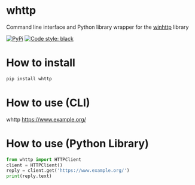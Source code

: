 # whttp

Command line interface and Python library wrapper for the [winhttp] library

[winhttp]: https://docs.microsoft.com/en-us/windows/win32/winhttp/about-winhttp

[![PyPi](https://img.shields.io/pypi/v/whttp.svg?style=flat-square)](https://pypi.python.org/pypi/whttp)
[![Code style: black](https://img.shields.io/badge/code%20style-black-000000.svg?style=flat-square)](https://github.com/ambv/black)

# How to install
```bat
pip install whttp
```

# How to use (CLI)
whttp https://www.example.org/

# How to use (Python Library)
```python
from whttp import HTTPClient
client = HTTPClient()
reply = client.get('https://www.example.org/')
print(reply.text)
```
